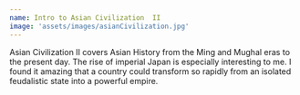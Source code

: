 ```yaml
---
name: Intro to Asian Civilization  II
image: 'assets/images/asianCivilization.jpg'
---
```

Asian Civilization II covers Asian History from the Ming and Mughal eras to the present day. The rise of imperial Japan is especially interesting to me. I found it amazing that a country could transform so rapidly from an isolated feudalistic state into a powerful empire.
